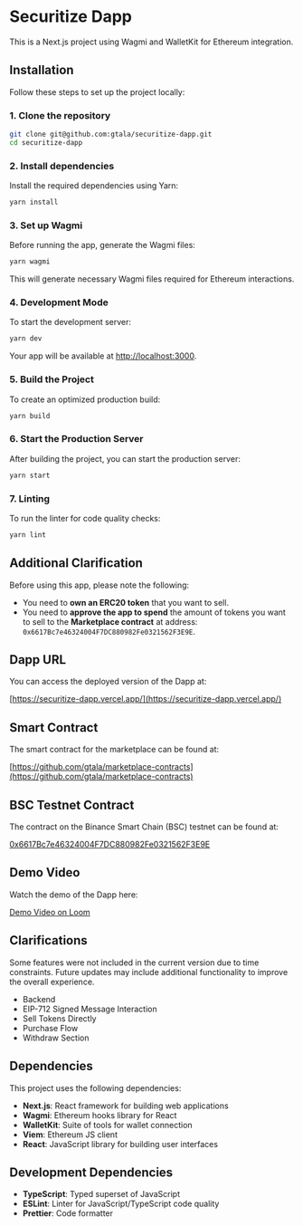 # Securitize Dapp

This is a Next.js project using Wagmi and WalletKit for Ethereum integration.

## Installation

Follow these steps to set up the project locally:

### 1. Clone the repository

```bash
git clone git@github.com:gtala/securitize-dapp.git
cd securitize-dapp
```

### 2. Install dependencies

Install the required dependencies using Yarn:

```bash
yarn install
```

### 3. Set up Wagmi

Before running the app, generate the Wagmi files:

```bash
yarn wagmi
```

This will generate necessary Wagmi files required for Ethereum interactions.

### 4. Development Mode

To start the development server:

```bash
yarn dev
```

Your app will be available at [http://localhost:3000](http://localhost:3000).

### 5. Build the Project

To create an optimized production build:

```bash
yarn build
```

### 6. Start the Production Server

After building the project, you can start the production server:

```bash
yarn start
```

### 7. Linting

To run the linter for code quality checks:

```bash
yarn lint
```

## Additional Clarification

Before using this app, please note the following:

- You need to **own an ERC20 token** that you want to sell.
- You need to **approve the app to spend** the amount of tokens you want to sell to the **Marketplace contract** at address: `0x6617Bc7e46324004F7DC880982Fe0321562F3E9E`.

## Dapp URL

You can access the deployed version of the Dapp at:

[https://securitize-dapp.vercel.app/](https://securitize-dapp.vercel.app/)

## Smart Contract

The smart contract for the marketplace can be found at:

[https://github.com/gtala/marketplace-contracts](https://github.com/gtala/marketplace-contracts)

## BSC Testnet Contract

The contract on the Binance Smart Chain (BSC) testnet can be found at:

[0x6617Bc7e46324004F7DC880982Fe0321562F3E9E](https://testnet.bscscan.com/address/0x6617Bc7e46324004F7DC880982Fe0321562F3E9E)

## Demo Video

Watch the demo of the Dapp here:

[Demo Video on Loom](https://www.loom.com/share/62ad32f6bd2d4affaf2f541cbebd1811)

## Clarifications

Some features were not included in the current version due to time constraints. Future updates may include additional functionality to improve the overall experience.

- Backend
- EIP-712 Signed Message Interaction
- Sell Tokens Directly
- Purchase Flow
- Withdraw Section


## Dependencies

This project uses the following dependencies:

- **Next.js**: React framework for building web applications
- **Wagmi**: Ethereum hooks library for React
- **WalletKit**: Suite of tools for wallet connection
- **Viem**: Ethereum JS client
- **React**: JavaScript library for building user interfaces

## Development Dependencies

- **TypeScript**: Typed superset of JavaScript
- **ESLint**: Linter for JavaScript/TypeScript code quality
- **Prettier**: Code formatter